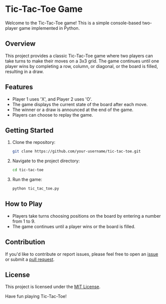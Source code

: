 # Tic-Tac-Toe Game

Welcome to the Tic-Tac-Toe game! This is a simple console-based two-player game implemented in Python.

## Overview

This project provides a classic Tic-Tac-Toe game where two players can take turns to make their moves on a 3x3 grid. The game continues until one player wins by completing a row, column, or diagonal, or the board is filled, resulting in a draw.

## Features

- Player 1 uses 'X', and Player 2 uses 'O'.
- The game displays the current state of the board after each move.
- The winner or a draw is announced at the end of the game.
- Players can choose to replay the game.

## Getting Started

1. Clone the repository:

    ```bash
    git clone https://github.com/your-username/tic-tac-toe.git
    ```

2. Navigate to the project directory:

    ```bash
    cd tic-tac-toe
    ```

3. Run the game:

    ```bash
    python tic_tac_toe.py
    ```

## How to Play

- Players take turns choosing positions on the board by entering a number from 1 to 9.
- The game continues until a player wins or the board is filled.

## Contribution

If you'd like to contribute or report issues, please feel free to open an [issue](https://github.com/alibhrloui/tic-tac-toe/issues) or submit a [pull request](https://github.com/alibhrloui/tic-tac-toe/pulls).

## License

This project is licensed under the [MIT License](LICENSE).

Have fun playing Tic-Tac-Toe!
